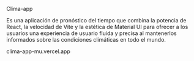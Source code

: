 Clima-app

Es una aplicación de pronóstico del tiempo que combina la potencia de React, la velocidad de Vite y la estética de Material UI para ofrecer a los usuarios una experiencia de usuario fluida y precisa al mantenerlos informados sobre las condiciones climáticas en todo el mundo.

clima-app-mu.vercel.app 
